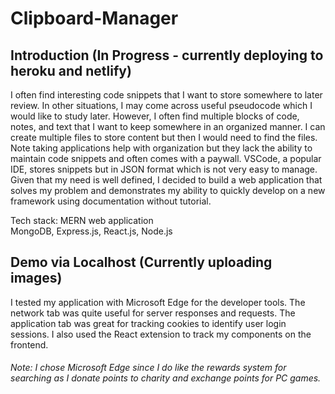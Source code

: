 # Clipboard-Manager

## Introduction (In Progress - currently deploying to heroku and netlify)
I often find interesting code snippets that I want to store somewhere to later review. In other situations, I may come across useful pseudocode which I would like to study later. However, I often find multiple blocks of code, notes, and text that I want to keep somewhere in an organized manner. I can create multiple files to store content but then I would need to find the files. Note taking applications help with organization but they lack the ability to maintain code snippets and often comes with a paywall. VSCode, a popular IDE, stores snippets but in JSON format which is not very easy to manage. Given that my need is well defined, I decided to build a web application that solves my problem and demonstrates my ability to quickly develop on a new framework using documentation without tutorial.

Tech stack: MERN web application <br>
MongoDB, Express.js, React.js, Node.js


## Demo via Localhost (Currently uploading images)

I tested my application with Microsoft Edge for the developer tools. The network tab was quite useful for server responses and requests. The application tab was great for tracking cookies to identify user login sessions. I also used the React extension to track my components on the frontend. <br>
###### Note: I chose Microsoft Edge since I do like the rewards system for searching as I donate points to charity and exchange points for PC games.
